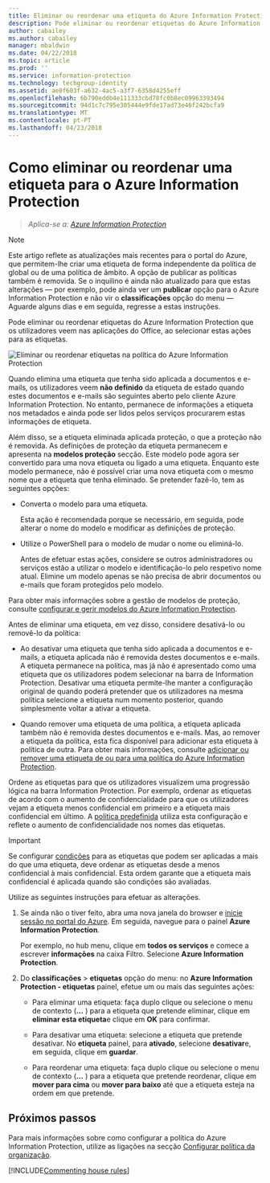 ```yaml
---
title: Eliminar ou reordenar uma etiqueta do Azure Information Protection
description: Pode eliminar ou reordenar etiquetas do Azure Information Protection que os utilizadores veem.
author: cabailey
ms.author: cabailey
manager: mbaldwin
ms.date: 04/22/2018
ms.topic: article
ms.prod: ''
ms.service: information-protection
ms.technology: techgroup-identity
ms.assetid: ae0f603f-a632-4ac5-a3f7-6358d4255eff
ms.openlocfilehash: 6b790eddb4e111333cbd78fc0b8ec09963393494
ms.sourcegitcommit: 94d1c7c795e305444e9fde17ad73e46f242bcfa9
ms.translationtype: MT
ms.contentlocale: pt-PT
ms.lasthandoff: 04/23/2018
---
```

# <a name="how-to-delete-or-reorder-a-label-for-azure-information-protection"></a>Como eliminar ou reordenar uma etiqueta para o Azure Information Protection

>*Aplica-se a: [Azure Information Protection](https://azure.microsoft.com/pricing/details/information-protection)*

>[!NOTE]
> Este artigo reflete as atualizações mais recentes para o portal do Azure, que permitem-lhe criar uma etiqueta de forma independente da política de global ou de uma política de âmbito. A opção de publicar as políticas também é removida. Se o inquilino é ainda não atualizado para que estas alterações — por exemplo, pode ainda ver um **publicar** opção para o Azure Information Protection e não vir o **classificações** opção do menu — Aguarde alguns dias e em seguida, regresse a estas instruções.

Pode eliminar ou reordenar etiquetas do Azure Information Protection que os utilizadores veem nas aplicações do Office, ao selecionar estas ações para as etiquetas.

![Eliminar ou reordenar etiquetas na política do Azure Information Protection](../media/info-protect-contextmenu.png)

Quando elimina uma etiqueta que tenha sido aplicada a documentos e e-mails, os utilizadores veem **não definido** da etiqueta de estado quando estes documentos e e-mails são seguintes aberto pelo cliente Azure Information Protection. No entanto, permanece de informações a etiqueta nos metadados e ainda pode ser lidos pelos serviços procurarem estas informações de etiqueta.

Além disso, se a etiqueta eliminada aplicada proteção, o que a proteção não é removida. As definições de proteção da etiqueta permanecem e apresenta na **modelos proteção** secção. Este modelo pode agora ser convertido para uma nova etiqueta ou ligado a uma etiqueta. Enquanto este modelo permanece, não é possível criar uma nova etiqueta com o mesmo nome que a etiqueta que tenha eliminado. Se pretender fazê-lo, tem as seguintes opções:

- Converta o modelo para uma etiqueta. 
    
    Esta ação é recomendada porque se necessário, em seguida, pode alterar o nome do modelo e modificar as definições de proteção.

- Utilize o PowerShell para o modelo de mudar o nome ou eliminá-lo.
    
    Antes de efetuar estas ações, considere se outros administradores ou serviços estão a utilizar o modelo e identificação-lo pelo respetivo nome atual. Elimine um modelo apenas se não precisa de abrir documentos ou e-mails que foram protegidos pelo modelo.

Para obter mais informações sobre a gestão de modelos de proteção, consulte [configurar e gerir modelos do Azure Information Protection](configure-policy-templates.md).

Antes de eliminar uma etiqueta, em vez disso, considere desativá-lo ou removê-lo da política:
    
- Ao desativar uma etiqueta que tenha sido aplicada a documentos e e-mails, a etiqueta aplicada não é removida destes documentos e e-mails. A etiqueta permanece na política, mas já não é apresentado como uma etiqueta que os utilizadores podem selecionar na barra de Information Protection. Desativar uma etiqueta permite-lhe manter a configuração original de quando poderá pretender que os utilizadores na mesma política selecione a etiqueta num momento posterior, quando simplesmente voltar a ativar a etiqueta.

- Quando remover uma etiqueta de uma política, a etiqueta aplicada também não é removida destes documentos e e-mails. Mas, ao remover a etiqueta da política, esta fica disponível para adicionar esta etiqueta à política de outra. Para obter mais informações, consulte [adicionar ou remover uma etiqueta de ou para uma política do Azure Information Protection](configure-policy-add-remove-label.md).

Ordene as etiquetas para que os utilizadores visualizem uma progressão lógica na barra Information Protection. Por exemplo, ordenar as etiquetas de acordo com o aumento de confidencialidade para que os utilizadores vejam a etiqueta menos confidencial em primeiro e a etiqueta mais confidencial em último. A [política predefinida](configure-policy-default.md) utiliza esta configuração e reflete o aumento de confidencialidade nos nomes das etiquetas.

> [!IMPORTANT]
>Se configurar [condições](configure-policy-classification.md) para as etiquetas que podem ser aplicadas a mais do que uma etiqueta, deve ordenar as etiquetas desde a menos confidencial à mais confidencial. Esta ordem garante que a etiqueta mais confidencial é aplicada quando são condições são avaliadas.


Utilize as seguintes instruções para efetuar as alterações.

1. Se ainda não o tiver feito, abra uma nova janela do browser e [inicie sessão no portal do Azure](configure-policy.md#signing-in-to-the-azure-portal). Em seguida, navegue para o painel **Azure Information Protection**. 
    
    Por exemplo, no hub menu, clique em **todos os serviços** e comece a escrever **informações** na caixa Filtro. Selecione **Azure Information Protection**.

2. Do **classificações** > **etiquetas** opção do menu: no **Azure Information Protection - etiquetas** painel, efetue um ou mais das seguintes ações: 

    - Para eliminar uma etiqueta: faça duplo clique ou selecione o menu de contexto (**...** ) para a etiqueta que pretende eliminar, clique em **eliminar esta etiqueta**e clique em **OK** para confirmar. 

    - Para desativar uma etiqueta: selecione a etiqueta que pretende desativar. No **etiqueta** painel, para **ativado**, selecione **desativar**e, em seguida, clique em **guardar**.

    - Para reordenar uma etiqueta: faça duplo clique ou selecione o menu de contexto (**...** ) para a etiqueta que pretende reordenar, clique em **mover para cima** ou **mover para baixo** até que a etiqueta esteja na ordem em que pretende.  

## <a name="next-steps"></a>Próximos passos

Para mais informações sobre como configurar a política do Azure Information Protection, utilize as ligações na secção [Configurar política da organização](configure-policy.md#configuring-your-organizations-policy).  

[!INCLUDE[Commenting house rules](../includes/houserules.md)]

